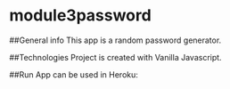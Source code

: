 # module3password

##General info This app is a random password generator.

##Technologies Project is created with Vanilla Javascript.

##Run App can be used in Heroku: 
